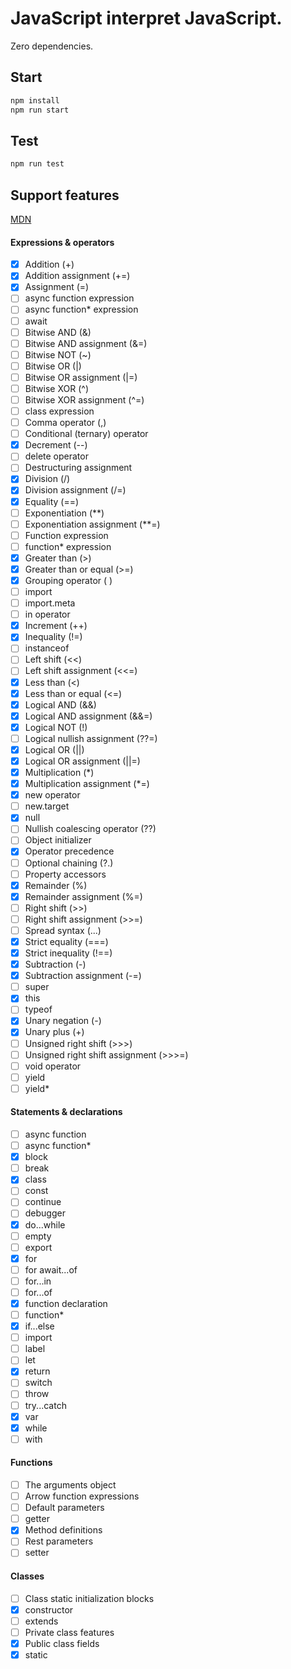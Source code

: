 # JavaScript interpret JavaScript.

Zero dependencies.

## Start

```bash
npm install
npm run start
```

## Test

```bash
npm run test
```

## Support features

[MDN](https://developer.mozilla.org/en-US/docs/Web/JavaScript/Reference/Operators/Operator_Precedence)

#### Expressions & operators

* [x] Addition (+)
* [x] Addition assignment (+=)
* [x] Assignment (=)
* [ ] async function expression
* [ ] async function* expression
* [ ] await
* [ ] Bitwise AND (&)
* [ ] Bitwise AND assignment (&=)
* [ ] Bitwise NOT (~)
* [ ] Bitwise OR (|)
* [ ] Bitwise OR assignment (|=)
* [ ] Bitwise XOR (^)
* [ ] Bitwise XOR assignment (^=)
* [ ] class expression
* [ ] Comma operator (,)
* [ ] Conditional (ternary) operator
* [x] Decrement (--)
* [ ] delete operator
* [ ] Destructuring assignment
* [x] Division (/)
* [x] Division assignment (/=)
* [x] Equality (==)
* [ ] Exponentiation (**)
* [ ] Exponentiation assignment (**=)
* [ ] Function expression
* [ ] function* expression
* [x] Greater than (>)
* [x] Greater than or equal (>=)
* [x] Grouping operator ( )
* [ ] import
* [ ] import.meta
* [ ] in operator
* [x] Increment (++)
* [x] Inequality (!=)
* [ ] instanceof
* [ ] Left shift (<<)
* [ ] Left shift assignment (<<=)
* [x] Less than (<)
* [x] Less than or equal (<=)
* [x] Logical AND (&&)
* [x] Logical AND assignment (&&=)
* [x] Logical NOT (!)
* [ ] Logical nullish assignment (??=)
* [x] Logical OR (||)
* [x] Logical OR assignment (||=)
* [x] Multiplication (*)
* [x] Multiplication assignment (*=)
* [x] new operator
* [ ] new.target
* [x] null
* [ ] Nullish coalescing operator (??)
* [ ] Object initializer
* [x] Operator precedence
* [ ] Optional chaining (?.)
* [ ] Property accessors
* [x] Remainder (%)
* [x] Remainder assignment (%=)
* [ ] Right shift (>>)
* [ ] Right shift assignment (>>=)
* [ ] Spread syntax (...)
* [x] Strict equality (===)
* [x] Strict inequality (!==)
* [x] Subtraction (-)
* [x] Subtraction assignment (-=)
* [ ] super
* [x] this
* [ ] typeof
* [x] Unary negation (-)
* [x] Unary plus (+)
* [ ] Unsigned right shift (>>>)
* [ ] Unsigned right shift assignment (>>>=)
* [ ] void operator
* [ ] yield
* [ ] yield*

#### Statements & declarations

* [ ] async function
* [ ] async function*
* [x] block
* [ ] break
* [x] class
* [ ] const
* [ ] continue
* [ ] debugger
* [x] do...while
* [ ] empty
* [ ] export
* [x] for
* [ ] for await...of
* [ ] for...in
* [ ] for...of
* [x] function declaration
* [ ] function*
* [x] if...else
* [ ] import
* [ ] label
* [ ] let
* [x] return
* [ ] switch
* [ ] throw
* [ ] try...catch
* [x] var
* [x] while
* [ ] with

#### Functions

* [ ] The arguments object
* [ ] Arrow function expressions
* [ ] Default parameters
* [ ] getter
* [x] Method definitions
* [ ] Rest parameters
* [ ] setter

#### Classes

* [ ] Class static initialization blocks
* [x] constructor
* [ ] extends
* [ ] Private class features
* [x] Public class fields
* [x] static